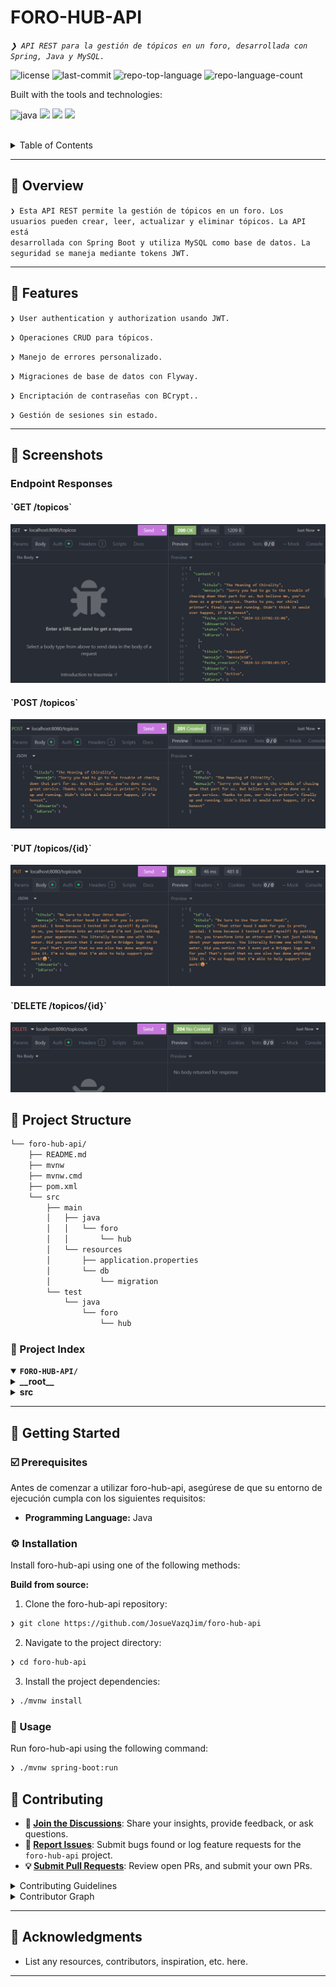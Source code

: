 <div align="left" style="position: relative;">
<h1>FORO-HUB-API</h1>
<p align="left">
	<em><code>❯ API REST para la gestión de tópicos en un foro, desarrollada con Spring, Java y MySQL. </code></em>
</p>
<p align="left">
	<img src="https://img.shields.io/github/license/JosueVazqJim/foro-hub-api?style=for-the-badge&logo=opensourceinitiative&logoColor=white&color=9800ff" alt="license">
	<img src="https://img.shields.io/github/last-commit/JosueVazqJim/foro-hub-api?style=for-the-badge&logo=git&logoColor=white&color=9800ff" alt="last-commit">
	<img src="https://img.shields.io/github/languages/top/JosueVazqJim/foro-hub-api?style=for-the-badge&color=9800ff" alt="repo-top-language">
	<img src="https://img.shields.io/github/languages/count/JosueVazqJim/foro-hub-api?style=for-the-badge&color=9800ff" alt="repo-language-count">
</p>
<p align="left">Built with the tools and technologies:</p>
<p align="left">
	<img src="https://img.shields.io/badge/java-%23ED8B00.svg?style=for-the-badge&logo=openjdk&logoColor=white" alt="java">
    <img src="https://img.shields.io/badge/mysql-4479A1.svg?style=for-the-badge&logo=mysql&logoColor=white">
    <img src="https://img.shields.io/badge/spring-6DB33F.svg?style=for-the-badge&logo=spring&logoColor=white">
    <img src="https://img.shields.io/badge/JWT-black?style=for-the-badge&logo=JSON%20web%20tokens">
</p>
</div>
<br clear="right">

<details><summary>Table of Contents</summary>

- [📍 Overview](#-overview)
- [👾 Features](#-features)
- [📁 Project Structure](#-project-structure)
    - [📂 Project Index](#-project-index)
- [🚀 Getting Started](#-getting-started)
    - [☑️ Prerequisites](#-prerequisites)
    - [⚙️ Installation](#-installation)
    - [🤖 Usage](#🤖-usage)
    - [🧪 Testing](#🧪-testing)
- [📌 Project Roadmap](#-project-roadmap)
- [🔰 Contributing](#-contributing)
- [🎗 License](#-license)
- [🙌 Acknowledgments](#-acknowledgments)

</details>
<hr>

## 📍 Overview

<code>❯ Esta API REST permite la gestión de tópicos en un foro. Los usuarios pueden crear, leer, actualizar y eliminar tópicos. La API está desarrollada con Spring Boot y utiliza MySQL como base de datos. La seguridad se maneja mediante tokens JWT.</code>

---

## 👾 Features

<code>❯ User authentication y authorization usando JWT.</code>

<code>❯ Operaciones CRUD para tópicos.</code>

<code>❯ Manejo de errores personalizado.</code>

<code>❯ Migraciones de base de datos con Flyway.</code>

<code>❯ Encriptación de contraseñas con BCrypt..</code>

<code>❯ Gestión de sesiones sin estado.</code>


---

## 📸 Screenshots

### Endpoint Responses

#### \`GET /topicos\`
![GET /topicos](images/get.png)

#### \`POST /topicos\`
![POST /topicos](images/post.png)

#### \`PUT /topicos/{id}\`
![PUT /topicos/{id}](images/put.png)

#### \`DELETE /topicos/{id}\`
![DELETE /topicos/{id}](images/delete.png)

## 📁 Project Structure

```sh
└── foro-hub-api/
    ├── README.md
    ├── mvnw
    ├── mvnw.cmd
    ├── pom.xml
    └── src
        ├── main
        │   ├── java
        │   │   └── foro
        │   │       └── hub
        │   └── resources
        │       ├── application.properties
        │       └── db
        │           └── migration
        └── test
            └── java
                └── foro
                    └── hub
```


### 📂 Project Index
<details open>
	<summary><b><code>FORO-HUB-API/</code></b></summary>
	<details> <!-- __root__ Submodule -->
		<summary><b>__root__</b></summary>
		<blockquote>
			<table>
			<tr>
				<td><b><a href='https://github.com/JosueVazqJim/foro-hub-api/blob/master/mvnw'>mvnw</a></b></td>
				<td><code>❯ REPLACE-ME</code></td>
			</tr>
			<tr>
				<td><b><a href='https://github.com/JosueVazqJim/foro-hub-api/blob/master/mvnw.cmd'>mvnw.cmd</a></b></td>
				<td><code>❯ REPLACE-ME</code></td>
			</tr>
			</table>
		</blockquote>
	</details>
	<details> <!-- src Submodule -->
		<summary><b>src</b></summary>
		<blockquote>
			<details>
				<summary><b>main</b></summary>
				<blockquote>
					<details>
						<summary><b>resources</b></summary>
						<blockquote>
							<details>
								<summary><b>db</b></summary>
								<blockquote>
									<details>
										<summary><b>migration</b></summary>
										<blockquote>
											<table>
											<tr>
												<td><b><a href='https://github.com/JosueVazqJim/foro-hub-api/blob/master/src/main/resources/db/migration/V4__create-table-topicos.sql'>V4__create-table-topicos.sql</a></b></td>
												<td><code>❯ REPLACE-ME</code></td>
											</tr>
											<tr>
												<td><b><a href='https://github.com/JosueVazqJim/foro-hub-api/blob/master/src/main/resources/db/migration/V6__alter-table-topicos-add-foreign-key.sql'>V6__alter-table-topicos-add-foreign-key.sql</a></b></td>
												<td><code>❯ REPLACE-ME</code></td>
											</tr>
											<tr>
												<td><b><a href='https://github.com/JosueVazqJim/foro-hub-api/blob/master/src/main/resources/db/migration/V10__alter-table-usuarios-change-name-email-column.sql'>V10__alter-table-usuarios-change-name-email-column.sql</a></b></td>
												<td><code>❯ REPLACE-ME</code></td>
											</tr>
											<tr>
												<td><b><a href='https://github.com/JosueVazqJim/foro-hub-api/blob/master/src/main/resources/db/migration/V3__create-table-cursos.sql'>V3__create-table-cursos.sql</a></b></td>
												<td><code>❯ REPLACE-ME</code></td>
											</tr>
											<tr>
												<td><b><a href='https://github.com/JosueVazqJim/foro-hub-api/blob/master/src/main/resources/db/migration/V1__create-table-usuarios.sql'>V1__create-table-usuarios.sql</a></b></td>
												<td><code>❯ REPLACE-ME</code></td>
											</tr>
											<tr>
												<td><b><a href='https://github.com/JosueVazqJim/foro-hub-api/blob/master/src/main/resources/db/migration/V11__alter-table-topicos-change-name-fecha-column.sql'>V11__alter-table-topicos-change-name-fecha-column.sql</a></b></td>
												<td><code>❯ REPLACE-ME</code></td>
											</tr>
											<tr>
												<td><b><a href='https://github.com/JosueVazqJim/foro-hub-api/blob/master/src/main/resources/db/migration/V8__alter-table-respuestas-add-foreign-key-usuarios.sql'>V8__alter-table-respuestas-add-foreign-key-usuarios.sql</a></b></td>
												<td><code>❯ REPLACE-ME</code></td>
											</tr>
											<tr>
												<td><b><a href='https://github.com/JosueVazqJim/foro-hub-api/blob/master/src/main/resources/db/migration/V2__create-table-perfiles.sql'>V2__create-table-perfiles.sql</a></b></td>
												<td><code>❯ REPLACE-ME</code></td>
											</tr>
											<tr>
												<td><b><a href='https://github.com/JosueVazqJim/foro-hub-api/blob/master/src/main/resources/db/migration/V9__alter-all-tables-add-column-eliminado.sql'>V9__alter-all-tables-add-column-eliminado.sql</a></b></td>
												<td><code>❯ REPLACE-ME</code></td>
											</tr>
											<tr>
												<td><b><a href='https://github.com/JosueVazqJim/foro-hub-api/blob/master/src/main/resources/db/migration/V7__alter-table-respuestas-add-foreign-key.sql'>V7__alter-table-respuestas-add-foreign-key.sql</a></b></td>
												<td><code>❯ REPLACE-ME</code></td>
											</tr>
											<tr>
												<td><b><a href='https://github.com/JosueVazqJim/foro-hub-api/blob/master/src/main/resources/db/migration/V5__create-table-respuestas.sql'>V5__create-table-respuestas.sql</a></b></td>
												<td><code>❯ REPLACE-ME</code></td>
											</tr>
											</table>
										</blockquote>
									</details>
								</blockquote>
							</details>
						</blockquote>
					</details>
					<details>
						<summary><b>java</b></summary>
						<blockquote>
							<details>
								<summary><b>foro</b></summary>
								<blockquote>
									<details>
										<summary><b>hub</b></summary>
										<blockquote>
											<details>
												<summary><b>api</b></summary>
												<blockquote>
													<table>
													<tr>
														<td><b><a href='https://github.com/JosueVazqJim/foro-hub-api/blob/master/src/main/java/foro/hub/api/ApiApplication.java'>ApiApplication.java</a></b></td>
														<td><code>❯ REPLACE-ME</code></td>
													</tr>
													</table>
													<details>
														<summary><b>infra</b></summary>
														<blockquote>
															<details>
																<summary><b>errores</b></summary>
																<blockquote>
																	<table>
																	<tr>
																		<td><b><a href='https://github.com/JosueVazqJim/foro-hub-api/blob/master/src/main/java/foro/hub/api/infra/errores/TratadorErrores.java'>TratadorErrores.java</a></b></td>
																		<td><code>❯ REPLACE-ME</code></td>
																	</tr>
																	</table>
																</blockquote>
															</details>
															<details>
																<summary><b>security</b></summary>
																<blockquote>
																	<table>
																	<tr>
																		<td><b><a href='https://github.com/JosueVazqJim/foro-hub-api/blob/master/src/main/java/foro/hub/api/infra/security/TokenService.java'>TokenService.java</a></b></td>
																		<td><code>❯ REPLACE-ME</code></td>
																	</tr>
																	<tr>
																		<td><b><a href='https://github.com/JosueVazqJim/foro-hub-api/blob/master/src/main/java/foro/hub/api/infra/security/AutenticacionService.java'>AutenticacionService.java</a></b></td>
																		<td><code>❯ REPLACE-ME</code></td>
																	</tr>
																	<tr>
																		<td><b><a href='https://github.com/JosueVazqJim/foro-hub-api/blob/master/src/main/java/foro/hub/api/infra/security/SecurityFilter.java'>SecurityFilter.java</a></b></td>
																		<td><code>❯ REPLACE-ME</code></td>
																	</tr>
																	<tr>
																		<td><b><a href='https://github.com/JosueVazqJim/foro-hub-api/blob/master/src/main/java/foro/hub/api/infra/security/SecurityConfigurations.java'>SecurityConfigurations.java</a></b></td>
																		<td><code>❯ REPLACE-ME</code></td>
																	</tr>
																	<tr>
																		<td><b><a href='https://github.com/JosueVazqJim/foro-hub-api/blob/master/src/main/java/foro/hub/api/infra/security/DatosJWTToken.java'>DatosJWTToken.java</a></b></td>
																		<td><code>❯ REPLACE-ME</code></td>
																	</tr>
																	</table>
																</blockquote>
															</details>
														</blockquote>
													</details>
													<details>
														<summary><b>domain</b></summary>
														<blockquote>
															<table>
															<tr>
																<td><b><a href='https://github.com/JosueVazqJim/foro-hub-api/blob/master/src/main/java/foro/hub/api/domain/ValidacionException.java'>ValidacionException.java</a></b></td>
																<td><code>❯ REPLACE-ME</code></td>
															</tr>
															<tr>
																<td><b><a href='https://github.com/JosueVazqJim/foro-hub-api/blob/master/src/main/java/foro/hub/api/domain/UsuarioInvalido.java'>UsuarioInvalido.java</a></b></td>
																<td><code>❯ REPLACE-ME</code></td>
															</tr>
															</table>
															<details>
																<summary><b>usuario</b></summary>
																<blockquote>
																	<table>
																	<tr>
																		<td><b><a href='https://github.com/JosueVazqJim/foro-hub-api/blob/master/src/main/java/foro/hub/api/domain/usuario/DatosRegistroUsuario.java'>DatosRegistroUsuario.java</a></b></td>
																		<td><code>❯ REPLACE-ME</code></td>
																	</tr>
																	<tr>
																		<td><b><a href='https://github.com/JosueVazqJim/foro-hub-api/blob/master/src/main/java/foro/hub/api/domain/usuario/Usuario.java'>Usuario.java</a></b></td>
																		<td><code>❯ REPLACE-ME</code></td>
																	</tr>
																	<tr>
																		<td><b><a href='https://github.com/JosueVazqJim/foro-hub-api/blob/master/src/main/java/foro/hub/api/domain/usuario/DatosAutenticacionUsuario.java'>DatosAutenticacionUsuario.java</a></b></td>
																		<td><code>❯ REPLACE-ME</code></td>
																	</tr>
																	<tr>
																		<td><b><a href='https://github.com/JosueVazqJim/foro-hub-api/blob/master/src/main/java/foro/hub/api/domain/usuario/UsuarioRepository.java'>UsuarioRepository.java</a></b></td>
																		<td><code>❯ REPLACE-ME</code></td>
																	</tr>
																	</table>
																</blockquote>
															</details>
															<details>
																<summary><b>curso</b></summary>
																<blockquote>
																	<table>
																	<tr>
																		<td><b><a href='https://github.com/JosueVazqJim/foro-hub-api/blob/master/src/main/java/foro/hub/api/domain/curso/Curso.java'>Curso.java</a></b></td>
																		<td><code>❯ REPLACE-ME</code></td>
																	</tr>
																	<tr>
																		<td><b><a href='https://github.com/JosueVazqJim/foro-hub-api/blob/master/src/main/java/foro/hub/api/domain/curso/Categoria.java'>Categoria.java</a></b></td>
																		<td><code>❯ REPLACE-ME</code></td>
																	</tr>
																	<tr>
																		<td><b><a href='https://github.com/JosueVazqJim/foro-hub-api/blob/master/src/main/java/foro/hub/api/domain/curso/DatosRegistroCurso.java'>DatosRegistroCurso.java</a></b></td>
																		<td><code>❯ REPLACE-ME</code></td>
																	</tr>
																	<tr>
																		<td><b><a href='https://github.com/JosueVazqJim/foro-hub-api/blob/master/src/main/java/foro/hub/api/domain/curso/CursoRepository.java'>CursoRepository.java</a></b></td>
																		<td><code>❯ REPLACE-ME</code></td>
																	</tr>
																	</table>
																</blockquote>
															</details>
															<details>
																<summary><b>topico</b></summary>
																<blockquote>
																	<table>
																	<tr>
																		<td><b><a href='https://github.com/JosueVazqJim/foro-hub-api/blob/master/src/main/java/foro/hub/api/domain/topico/LogicaTopico.java'>LogicaTopico.java</a></b></td>
																		<td><code>❯ REPLACE-ME</code></td>
																	</tr>
																	<tr>
																		<td><b><a href='https://github.com/JosueVazqJim/foro-hub-api/blob/master/src/main/java/foro/hub/api/domain/topico/DatosRegistroTopico.java'>DatosRegistroTopico.java</a></b></td>
																		<td><code>❯ REPLACE-ME</code></td>
																	</tr>
																	<tr>
																		<td><b><a href='https://github.com/JosueVazqJim/foro-hub-api/blob/master/src/main/java/foro/hub/api/domain/topico/Topico.java'>Topico.java</a></b></td>
																		<td><code>❯ REPLACE-ME</code></td>
																	</tr>
																	<tr>
																		<td><b><a href='https://github.com/JosueVazqJim/foro-hub-api/blob/master/src/main/java/foro/hub/api/domain/topico/DatosListadoTopicos.java'>DatosListadoTopicos.java</a></b></td>
																		<td><code>❯ REPLACE-ME</code></td>
																	</tr>
																	<tr>
																		<td><b><a href='https://github.com/JosueVazqJim/foro-hub-api/blob/master/src/main/java/foro/hub/api/domain/topico/DatosActualizarTopico.java'>DatosActualizarTopico.java</a></b></td>
																		<td><code>❯ REPLACE-ME</code></td>
																	</tr>
																	<tr>
																		<td><b><a href='https://github.com/JosueVazqJim/foro-hub-api/blob/master/src/main/java/foro/hub/api/domain/topico/TopicoRepository.java'>TopicoRepository.java</a></b></td>
																		<td><code>❯ REPLACE-ME</code></td>
																	</tr>
																	<tr>
																		<td><b><a href='https://github.com/JosueVazqJim/foro-hub-api/blob/master/src/main/java/foro/hub/api/domain/topico/DatosResTopico.java'>DatosResTopico.java</a></b></td>
																		<td><code>❯ REPLACE-ME</code></td>
																	</tr>
																	</table>
																	<details>
																		<summary><b>validaciones</b></summary>
																		<blockquote>
																			<table>
																			<tr>
																				<td><b><a href='https://github.com/JosueVazqJim/foro-hub-api/blob/master/src/main/java/foro/hub/api/domain/topico/validaciones/IValidadoresTopicos.java'>IValidadoresTopicos.java</a></b></td>
																				<td><code>❯ REPLACE-ME</code></td>
																			</tr>
																			<tr>
																				<td><b><a href='https://github.com/JosueVazqJim/foro-hub-api/blob/master/src/main/java/foro/hub/api/domain/topico/validaciones/ValidadorDuplicados.java'>ValidadorDuplicados.java</a></b></td>
																				<td><code>❯ REPLACE-ME</code></td>
																			</tr>
																			</table>
																		</blockquote>
																	</details>
																</blockquote>
															</details>
														</blockquote>
													</details>
													<details>
														<summary><b>controller</b></summary>
														<blockquote>
															<table>
															<tr>
																<td><b><a href='https://github.com/JosueVazqJim/foro-hub-api/blob/master/src/main/java/foro/hub/api/controller/AutenticacionController.java'>AutenticacionController.java</a></b></td>
																<td><code>❯ REPLACE-ME</code></td>
															</tr>
															<tr>
																<td><b><a href='https://github.com/JosueVazqJim/foro-hub-api/blob/master/src/main/java/foro/hub/api/controller/TopicoController.java'>TopicoController.java</a></b></td>
																<td><code>❯ REPLACE-ME</code></td>
															</tr>
															<tr>
																<td><b><a href='https://github.com/JosueVazqJim/foro-hub-api/blob/master/src/main/java/foro/hub/api/controller/HelloController.java'>HelloController.java</a></b></td>
																<td><code>❯ REPLACE-ME</code></td>
															</tr>
															</table>
														</blockquote>
													</details>
												</blockquote>
											</details>
										</blockquote>
									</details>
								</blockquote>
							</details>
						</blockquote>
					</details>
				</blockquote>
			</details>
			<details>
				<summary><b>test</b></summary>
				<blockquote>
					<details>
						<summary><b>java</b></summary>
						<blockquote>
							<details>
								<summary><b>foro</b></summary>
								<blockquote>
									<details>
										<summary><b>hub</b></summary>
										<blockquote>
											<details>
												<summary><b>api</b></summary>
												<blockquote>
													<table>
													<tr>
														<td><b><a href='https://github.com/JosueVazqJim/foro-hub-api/blob/master/src/test/java/foro/hub/api/ApiApplicationTests.java'>ApiApplicationTests.java</a></b></td>
														<td><code>❯ REPLACE-ME</code></td>
													</tr>
													</table>
												</blockquote>
											</details>
										</blockquote>
									</details>
								</blockquote>
							</details>
						</blockquote>
					</details>
				</blockquote>
			</details>
		</blockquote>
	</details>
</details>

---
## 🚀 Getting Started

### ☑️ Prerequisites

Antes de comenzar a utilizar foro-hub-api, asegúrese de que su entorno de ejecución cumpla con los siguientes requisitos:

- **Programming Language:** Java


### ⚙️ Installation

Install foro-hub-api using one of the following methods:

**Build from source:**

1. Clone the foro-hub-api repository:
```sh
❯ git clone https://github.com/JosueVazqJim/foro-hub-api
```

2. Navigate to the project directory:
```sh
❯ cd foro-hub-api
```

3. Install the project dependencies:

```sh
❯ ./mvnw install
```


### 🤖 Usage
Run foro-hub-api using the following command:
```sh
❯ ./mvnw spring-boot:run
```

## 🔰 Contributing

- **💬 [Join the Discussions](https://github.com/JosueVazqJim/foro-hub-api/discussions)**: Share your insights, provide feedback, or ask questions.
- **🐛 [Report Issues](https://github.com/JosueVazqJim/foro-hub-api/issues)**: Submit bugs found or log feature requests for the `foro-hub-api` project.
- **💡 [Submit Pull Requests](https://github.com/JosueVazqJim/foro-hub-api/blob/main/CONTRIBUTING.md)**: Review open PRs, and submit your own PRs.

<details closed>
<summary>Contributing Guidelines</summary>

1. **Fork the Repository**: Start by forking the project repository to your github account.
2. **Clone Locally**: Clone the forked repository to your local machine using a git client.
   ```sh
   git clone https://github.com/JosueVazqJim/foro-hub-api
   ```
3. **Create a New Branch**: Always work on a new branch, giving it a descriptive name.
   ```sh
   git checkout -b new-feature-x
   ```
4. **Make Your Changes**: Develop and test your changes locally.
5. **Commit Your Changes**: Commit with a clear message describing your updates.
   ```sh
   git commit -m 'Implemented new feature x.'
   ```
6. **Push to github**: Push the changes to your forked repository.
   ```sh
   git push origin new-feature-x
   ```
7. **Submit a Pull Request**: Create a PR against the original project repository. Clearly describe the changes and their motivations.
8. **Review**: Once your PR is reviewed and approved, it will be merged into the main branch. Congratulations on your contribution!
</details>

<details closed>
<summary>Contributor Graph</summary>
<br>
<p align="left">
   <a href="https://github.com{/JosueVazqJim/foro-hub-api/}graphs/contributors">
      <img src="https://contrib.rocks/image?repo=JosueVazqJim/foro-hub-api">
   </a>
</p>
</details>

---



## 🙌 Acknowledgments

- List any resources, contributors, inspiration, etc. here.

---